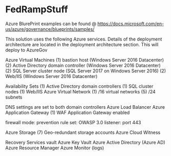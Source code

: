 # FedRampStuff
Azure BlurePrint examples can be found @ https://docs.microsoft.com/en-us/azure/governance/blueprints/samples/

This solution uses the following Azure services. Details of the deployment architecture are located in the deployment architecture section. This will deploy to AzureGov

Azure Virtual Machines
(1) bastion host (Windows Server 2016 Datacenter)
(2) Active Directory domain controller (Windows Server 2016 Datacenter)
(2) SQL Server cluster node (SQL Server 2017 on Windows Server 2016)
(2) Web/IIS (Windows Server 2016 Datacenter)

Availability Sets
(1) Active Directory domain controllers
(1) SQL cluster nodes
(1) Web/IIS
Azure Virtual Network
(1) /16 virtual networks
(5) /24 subnets

DNS settings are set to both domain controllers
Azure Load Balancer
Azure Application Gateway
(1) WAF Application Gateway enabled

firewall mode: prevention
rule set: OWASP 3.0
listener: port 443

Azure Storage
(7) Geo-redundant storage accounts
Azure Cloud Witness

Recovery Services vault
Azure Key Vault
Azure Active Directory (Azure AD)
Azure Resource Manager
Azure Monitor (logs)
